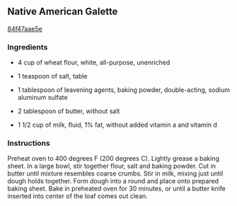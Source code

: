 ## Native American Galette

[84f47aae5e](http://allrecipes.com/recipe/native-american-galette/)

### Ingredients

 - 4 cup of wheat flour, white, all-purpose, unenriched

 - 1 teaspoon of salt, table

 - 1 tablespoon of leavening agents, baking powder, double-acting, sodium aluminum sulfate

 - 2 tablespoon of butter, without salt

 - 1 1/2 cup of milk, fluid, 1% fat, without added vitamin a and vitamin d

### Instructions

Preheat oven to 400 degrees F (200 degrees C). Lightly grease a baking sheet. In a large bowl, stir together flour, salt and baking powder. Cut in butter until mixture resembles coarse crumbs. Stir in milk, mixing just until dough holds together. Form dough into a round and place onto prepared baking sheet. Bake in preheated oven for 30 minutes, or until a butter knife inserted into center of the loaf comes out clean.